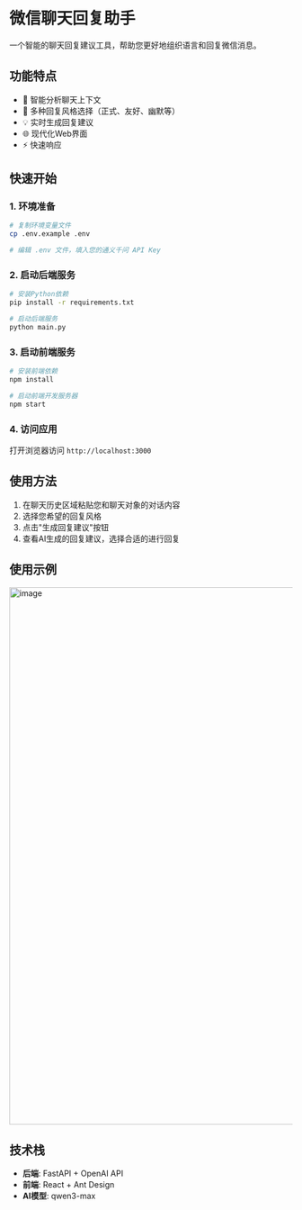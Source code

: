 # 微信聊天回复助手

一个智能的聊天回复建议工具，帮助您更好地组织语言和回复微信消息。

## 功能特点

- 🤖 智能分析聊天上下文
- 🎨 多种回复风格选择（正式、友好、幽默等）
- 💡 实时生成回复建议
- 🌐 现代化Web界面
- ⚡ 快速响应

## 快速开始

### 1. 环境准备

```bash
# 复制环境变量文件
cp .env.example .env

# 编辑 .env 文件，填入您的通义千问 API Key
```

### 2. 启动后端服务

```bash
# 安装Python依赖
pip install -r requirements.txt

# 启动后端服务
python main.py
```

### 3. 启动前端服务

```bash
# 安装前端依赖
npm install

# 启动前端开发服务器
npm start
```

### 4. 访问应用

打开浏览器访问 `http://localhost:3000`

## 使用方法

1. 在聊天历史区域粘贴您和聊天对象的对话内容
2. 选择您希望的回复风格
3. 点击"生成回复建议"按钮
4. 查看AI生成的回复建议，选择合适的进行回复


## 使用示例

<img width="1863" height="955" alt="image" src="https://github.com/user-attachments/assets/4ee5ccbf-603d-48e1-8465-e42d8d3120e0" />


## 技术栈

- **后端**: FastAPI + OpenAI API
- **前端**: React + Ant Design
- **AI模型**: qwen3-max

